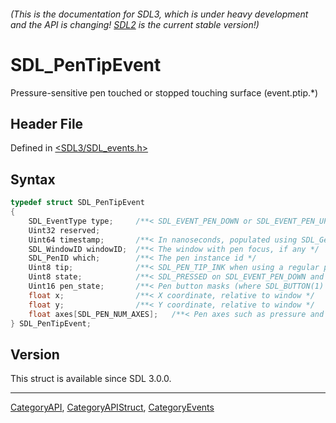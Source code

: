 ###### (This is the documentation for SDL3, which is under heavy development and the API is changing! [SDL2](https://wiki.libsdl.org/SDL2/) is the current stable version!)
# SDL_PenTipEvent

Pressure-sensitive pen touched or stopped touching surface (event.ptip.*)

## Header File

Defined in [<SDL3/SDL_events.h>](https://github.com/libsdl-org/SDL/blob/main/include/SDL3/SDL_events.h)

## Syntax

```c
typedef struct SDL_PenTipEvent
{
    SDL_EventType type;     /**< SDL_EVENT_PEN_DOWN or SDL_EVENT_PEN_UP */
    Uint32 reserved;
    Uint64 timestamp;       /**< In nanoseconds, populated using SDL_GetTicksNS() */
    SDL_WindowID windowID;  /**< The window with pen focus, if any */
    SDL_PenID which;        /**< The pen instance id */
    Uint8 tip;              /**< SDL_PEN_TIP_INK when using a regular pen tip, or SDL_PEN_TIP_ERASER if the pen is being used as an eraser (e.g., flipped to use the eraser tip)  */
    Uint8 state;            /**< SDL_PRESSED on SDL_EVENT_PEN_DOWN and SDL_RELEASED on SDL_EVENT_PEN_UP */
    Uint16 pen_state;       /**< Pen button masks (where SDL_BUTTON(1) is the first button, SDL_BUTTON(2) is the second button etc.), SDL_PEN_DOWN_MASK is set if the pen is touching the surface, and SDL_PEN_ERASER_MASK is set if the pen is (used as) an eraser. */
    float x;                /**< X coordinate, relative to window */
    float y;                /**< Y coordinate, relative to window */
    float axes[SDL_PEN_NUM_AXES];   /**< Pen axes such as pressure and tilt (ordered as per SDL_PenAxis) */
} SDL_PenTipEvent;
```

## Version

This struct is available since SDL 3.0.0.

----
[CategoryAPI](CategoryAPI), [CategoryAPIStruct](CategoryAPIStruct), [CategoryEvents](CategoryEvents)

